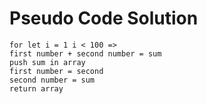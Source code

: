 # Pseudo Code Solution

```
for let i = 1 i < 100 => 
first number + second number = sum 
push sum in array 
first number = second
second number = sum
return array
```